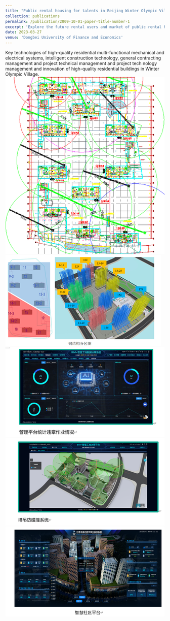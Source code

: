 ```yaml
---
title: "Public rental housing for talents in Beijing Winter Olympic Village"
collection: publications
permalink: /publication/2009-10-01-paper-title-number-1
excerpt: 'Explore the future rental users and market of public rental housing, make targeted innovative build ing analysis, update and add smart products in the Internet environment and innovative applications.'
date: 2023-03-27
venue: 'Dongbei University of Finance and Economics'
---
```

Key technologies of high-quality residential multi-functional mechanical and electrical systems, intelligent construction technology, general contracting management and project technical management and project tech nology management and innovation of high-quality residential buildings in Winter Olympic Village.
<br/><img src='/images/dongao11.png'><br/><img src='/images/dongao22.png'><br/><img src='/images/dongao33.png'><br/><img src='/images/dongao44.png'><br/><img src='/images/dongao55.png'><br/>

